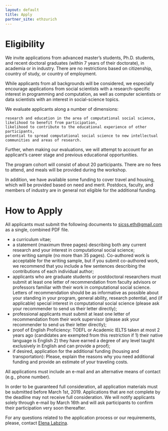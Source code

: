 ```yaml
---
layout: default
title: Apply
partner_site: ethzurich
---
```


# Eligibility

We invite applications from advanced master’s students, Ph.D. students, and recent doctoral graduates (within 7 years of their doctorate), in academia or in industry. There are no restrictions based on citizenship, country of study, or country of employment.

While applicants from all backgrounds will be considered, we especially encourage applications from social scientists with a research-specific interest in programming and computation, as well as computer scientists or data scientists with an interest in social-science topics.

We evaluate applicants along a number of dimensions:

    research and education in the area of computational social science,
    likelihood to benefit from participation,
    likelihood to contribute to the educational experience of other participants,
    potential to spread computational social science to new intellectual communities and areas of research.

Further, when making our evaluations, we will attempt to account for an applicant’s career stage and previous educational opportunities.

The program cohort will consist of about 20 participants. There are no fees to attend, and meals will be provided during the workshop.

In addition, we have available some funding to cover travel and housing, which will be provided based on need and merit. Postdocs, faculty, and members of industry are in general not eligible for the additional funding.

# How to Apply

All applicants must submit the following documents to [sicss.eth@gmail.com](mailto:sicss.eth@gmail.com) as a single, combined PDF file.

* a curriculum vitae;
* a statement (maximum three pages) describing both any current research and your interest in computational social science;
* one writing sample (no more than 35 pages). Co-authored work is acceptable for the writing sample, but if you submit co-authored work, we recommend that you include a few sentences describing the contributions of each individual author;
* applicants who are graduate students or postdoctoral researchers must submit at least one letter of recommendation from faculty advisors or professors familiar with their work in computational social science. Letters of recommendation should be as informative as possible about your standing in your program, general ability, research potential, and (if applicable) special interest in computational social science (please ask your recommender to send us their letter directly);
* professional applicants must submit at least one letter of recommendation from their work supervisor (please ask your recommender to send us their letter directly);
* proof of English Proficiency: TOEFL or Academic IELTS taken at most 2 years ago (candidates are exempted from this restriction if 1) their native language is English 2) they have earned a degree of any level taught exclusively in English and can provide a proof);
* if desired, application for the additional funding (housing and transportation): Please, explain the reasons why you need additional funding and provide an estimate of your traveling costs.

All applications must include an e-mail and an alternative means of contact (e.g., phone number).

​In order to be guaranteed full consideration, all application materials must be submitted before March 1st, 2019. Applications that are not complete by the deadline may not receive full consideration. We will notify applicants solely through e-mail by March 16th and will ask participants to confirm their participation very soon thereafter.

For any questions related to the application process or our requirements, please, contact [Elena Labzina](mailto:sicss.eth@gmail.com).  
